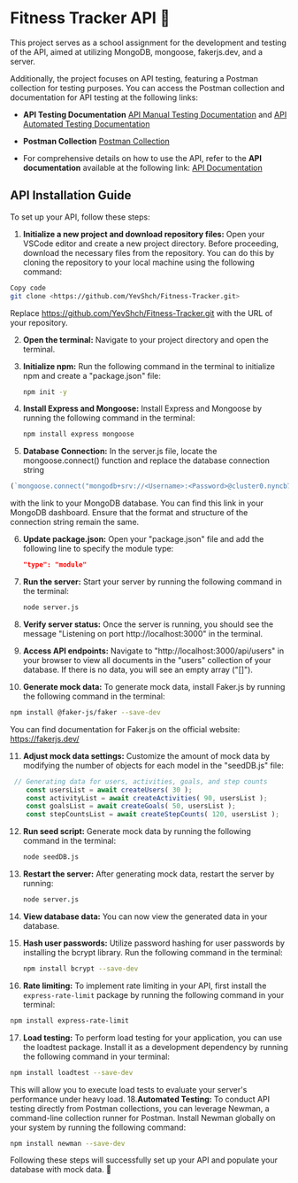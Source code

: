 # Fitness Tracker API :bicyclist:
 This project serves as a school assignment for the development and testing of the API, aimed at utilizing MongoDB, mongoose, fakerjs.dev, and a server.
 
 Additionally, the project focuses on API testing, featuring a Postman collection for testing purposes. You can access the Postman collection and documentation for API testing at the following links:

- **API Testing Documentation** [API Manual Testing Documentation](https://github.com/YevShch/Fitness-Tracker/blob/main/API_Testing_Documentation.md) and [API Automated Testing Documentation](https://github.com/YevShch/Fitness-Tracker/blob/main/API_AUTO_Testing_Documentation.md)  

- **Postman Collection** [Postman Collection](https://universal-trinity-236527-1.postman.co/workspace/Team-Workspace~f02dc3c9-cf61-4a68-859f-12f952372c2e/collection/33841208-94536aae-954b-41dd-a659-31841f79e949?action=share&creator=33841208)

- For comprehensive details on how to use the API, refer to the **API documentation** available at the following link: [API Documentation](https://github.com/YevShch/Fitness-Tracker/blob/main/API_Documentation.md)

## API Installation Guide

To set up your API, follow these steps:

1. **Initialize a new project and download repository files:** Open your VSCode editor and create a new project directory. Before proceeding, download the necessary files from the repository. You can do this by cloning the repository to your local machine using the following command:

```bash
Copy code
git clone <https://github.com/YevShch/Fitness-Tracker.git>
```
Replace <https://github.com/YevShch/Fitness-Tracker.git> with the URL of your repository.

2. **Open the terminal:** Navigate to your project directory and open the terminal.

3. **Initialize npm:** Run the following command in the terminal to initialize npm and create a "package.json" file:
   ```bash
   npm init -y
   ```

4. **Install Express and Mongoose:** Install Express and Mongoose by running the following command in the terminal:
   ```bash
   npm install express mongoose
   ```
5. **Database Connection:** In the server.js file, locate the mongoose.connect() function and replace the database connection string 
```javascript
(`mongoose.connect("mongodb+srv://<Username>:<Password>@cluster0.nyncb7g.mongodb.net/<DB-Name>")`) 
```
with the link to your MongoDB database. You can find this link in your MongoDB dashboard. 
Ensure that the format and structure of the connection string remain the same.

6. **Update package.json:** Open your "package.json" file and add the following line to specify the module type:
   ```json
   "type": "module"
   ```

7. **Run the server:** Start your server by running the following command in the terminal:
   ```bash
   node server.js
   ```

8. **Verify server status:** Once the server is running, you should see the message "Listening on port http://localhost:3000" in the terminal.

9. **Access API endpoints:** Navigate to "http://localhost:3000/api/users" in your browser to view all documents in the "users" collection of your database. If there is no data, you will see an empty array ("[]").

10. **Generate mock data:** To generate mock data, install Faker.js by running the following command in the terminal:
   ```bash
   npm install @faker-js/faker --save-dev
   ```
   You can find documentation for Faker.js on the official website: https://fakerjs.dev/

11. **Adjust mock data settings:** Customize the amount of mock data by modifying the number of objects for each model in the "seedDB.js" file:
```javascript
 // Generating data for users, activities, goals, and step counts
    const usersList = await createUsers( 30 );
    const activityList = await createActivities( 90, usersList );
    const goalsList = await createGoals( 50, usersList );
    const stepCountsList = await createStepCounts( 120, usersList );
```
12. **Run seed script:** Generate mock data by running the following command in the terminal:
    ```bash
    node seedDB.js
    ```

13. **Restart the server:** After generating mock data, restart the server by running:
    ```bash
    node server.js
    ```

14. **View database data:** You can now view the generated data in your database.

15. **Hash user passwords:** Utilize password hashing for user passwords by installing the bcrypt library. Run the following command in the terminal:
    ```bash
    npm install bcrypt --save-dev
    ```
16. **Rate limiting:** To implement rate limiting in your API, first install the `express-rate-limit` package by running the following command in your terminal:

```bash
npm install express-rate-limit
```

17. **Load testing:** To perform load testing for your application, you can use the loadtest package. Install it as a development dependency by running the following command in your terminal: 
```bash
npm install loadtest --save-dev
```
This will allow you to execute load tests to evaluate your server's performance under heavy load. 
18.**Automated Testing:** To conduct API testing directly from Postman collections, you can leverage Newman, a command-line collection runner for Postman. Install Newman globally on your system by running the following command:
```bash
npm install newman --save-dev
```

Following these steps will successfully set up your API and populate your database with mock data. :satellite:
